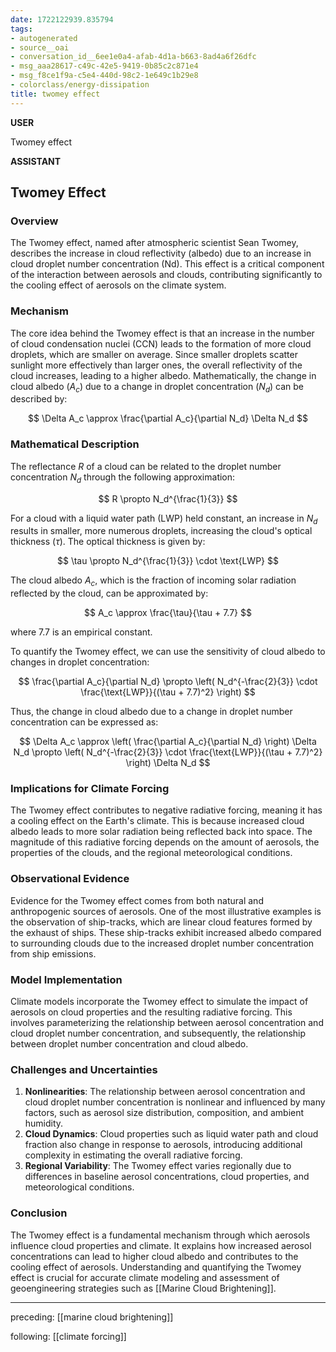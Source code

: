```yaml
---
date: 1722122939.835794
tags:
- autogenerated
- source__oai
- conversation_id__6ee1e0a4-afab-4d1a-b663-8ad4a6f26dfc
- msg_aaa28617-c49c-42e5-9419-0b85c2c871e4
- msg_f8ce1f9a-c5e4-440d-98c2-1e649c1b29e8
- colorclass/energy-dissipation
title: twomey effect
---
```


**USER**

Twomey effect


**ASSISTANT**

## Twomey Effect

### Overview

The Twomey effect, named after atmospheric scientist Sean Twomey, describes the increase in cloud reflectivity (albedo) due to an increase in cloud droplet number concentration (Nd). This effect is a critical component of the interaction between aerosols and clouds, contributing significantly to the cooling effect of aerosols on the climate system.

### Mechanism

The core idea behind the Twomey effect is that an increase in the number of cloud condensation nuclei (CCN) leads to the formation of more cloud droplets, which are smaller on average. Since smaller droplets scatter sunlight more effectively than larger ones, the overall reflectivity of the cloud increases, leading to a higher albedo. Mathematically, the change in cloud albedo ($A_c$) due to a change in droplet concentration ($N_d$) can be described by:

$$
\Delta A_c \approx \frac{\partial A_c}{\partial N_d} \Delta N_d
$$

### Mathematical Description

The reflectance $R$ of a cloud can be related to the droplet number concentration $N_d$ through the following approximation:

$$
R \propto N_d^{\frac{1}{3}}
$$

For a cloud with a liquid water path (LWP) held constant, an increase in $N_d$ results in smaller, more numerous droplets, increasing the cloud's optical thickness ($\tau$). The optical thickness is given by:

$$
\tau \propto N_d^{\frac{1}{3}} \cdot \text{LWP}
$$

The cloud albedo $A_c$, which is the fraction of incoming solar radiation reflected by the cloud, can be approximated by:

$$
A_c \approx \frac{\tau}{\tau + 7.7}
$$

where 7.7 is an empirical constant. 

To quantify the Twomey effect, we can use the sensitivity of cloud albedo to changes in droplet concentration:

$$
\frac{\partial A_c}{\partial N_d} \propto \left( N_d^{-\frac{2}{3}} \cdot \frac{\text{LWP}}{(\tau + 7.7)^2} \right)
$$

Thus, the change in cloud albedo due to a change in droplet number concentration can be expressed as:

$$
\Delta A_c \approx \left( \frac{\partial A_c}{\partial N_d} \right) \Delta N_d \propto \left( N_d^{-\frac{2}{3}} \cdot \frac{\text{LWP}}{(\tau + 7.7)^2} \right) \Delta N_d
$$

### Implications for Climate Forcing

The Twomey effect contributes to negative radiative forcing, meaning it has a cooling effect on the Earth's climate. This is because increased cloud albedo leads to more solar radiation being reflected back into space. The magnitude of this radiative forcing depends on the amount of aerosols, the properties of the clouds, and the regional meteorological conditions.

### Observational Evidence

Evidence for the Twomey effect comes from both natural and anthropogenic sources of aerosols. One of the most illustrative examples is the observation of ship-tracks, which are linear cloud features formed by the exhaust of ships. These ship-tracks exhibit increased albedo compared to surrounding clouds due to the increased droplet number concentration from ship emissions.

### Model Implementation

Climate models incorporate the Twomey effect to simulate the impact of aerosols on cloud properties and the resulting radiative forcing. This involves parameterizing the relationship between aerosol concentration and cloud droplet number concentration, and subsequently, the relationship between droplet number concentration and cloud albedo.

### Challenges and Uncertainties

1. **Nonlinearities**: The relationship between aerosol concentration and cloud droplet number concentration is nonlinear and influenced by many factors, such as aerosol size distribution, composition, and ambient humidity.
2. **Cloud Dynamics**: Cloud properties such as liquid water path and cloud fraction also change in response to aerosols, introducing additional complexity in estimating the overall radiative forcing.
3. **Regional Variability**: The Twomey effect varies regionally due to differences in baseline aerosol concentrations, cloud properties, and meteorological conditions.

### Conclusion

The Twomey effect is a fundamental mechanism through which aerosols influence cloud properties and climate. It explains how increased aerosol concentrations can lead to higher cloud albedo and contributes to the cooling effect of aerosols. Understanding and quantifying the Twomey effect is crucial for accurate climate modeling and assessment of geoengineering strategies such as [[Marine Cloud Brightening]].


---

preceding: [[marine cloud brightening]]  


following: [[climate forcing]]